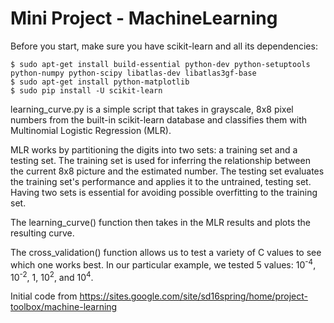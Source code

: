 # Mini Project - MachineLearning

Before you start, make sure you have scikit-learn and all its dependencies:

    $ sudo apt-get install build-essential python-dev python-setuptools python-numpy python-scipy libatlas-dev libatlas3gf-base
    $ sudo apt-get install python-matplotlib
    $ sudo pip install -U scikit-learn
  
learning_curve.py is a simple script that takes in grayscale, 8x8 pixel numbers from the built-in scikit-learn database and classifies them with Multinomial Logistic Regression (MLR). 

MLR works by partitioning the digits into two sets: a training set and a testing set. The training set is used for inferring the relationship between the current 8x8 picture and the estimated number. The testing set evaluates the training set's performance and applies it to the untrained, testing set. Having two sets is essential for avoiding possible overfitting to the training set. 

The learning_curve() function then takes in the MLR results and plots the resulting curve.

The cross_validation() function allows us to test a variety of C values to see which one works best. In our particular example, we tested 5 values: 10<sup>-4</sup>, 10<sup>-2</sup>, 1, 10<sup>2</sup>, and 10<sup>4</sup>.

Initial code from https://sites.google.com/site/sd16spring/home/project-toolbox/machine-learning
